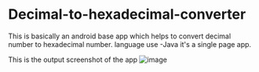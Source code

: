 # Decimal-to-hexadecimal-converter
This is basically an android base app which helps to convert decimal number to hexadecimal number.
language use -Java 
it's a single page app.


This is the output screenshot of the app
![image](https://github.com/leenakhachane/Decimal-to-hexadecimal-converter/assets/114432679/9f543514-c475-433a-ace7-a3e761fbcc68)
